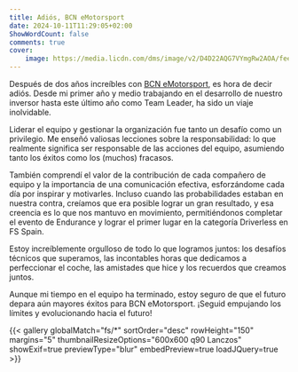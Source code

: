 ```yaml
---
title: Adiós, BCN eMotorsport
date: 2024-10-11T11:29:05+02:00
ShowWordCount: false
comments: true
cover:
    image: https://media.licdn.com/dms/image/v2/D4D22AQG7VYmgRw2AOA/feedshare-shrink_2048_1536/feedshare-shrink_2048_1536/0/1725816773955?e=1731542400&v=beta&t=GWMfsLU3Qn93IvMRzvA6i2ZUucwhP35wsNuVPdhnnj8
---
```


Después de dos años increíbles con [BCN eMotorsport](bcnemotorsport.upc.edu), es hora de decir adiós. Desde mi primer año y medio trabajando en el desarrollo de nuestro inversor hasta este último año como Team Leader, ha sido un viaje inolvidable.

Liderar el equipo y gestionar la organización fue tanto un desafío como un privilegio. Me enseñó valiosas lecciones  sobre la responsabilidad: lo que realmente significa ser responsable de las acciones del equipo, asumiendo tanto los éxitos como los (muchos) fracasos.

También comprendí el valor de la contribución de cada compañero de equipo y la importancia de una comunicación efectiva, esforzándome cada día por inspirar y motivarles. Incluso cuando las probabilidades estaban en nuestra contra, creíamos que era posible lograr un gran resultado, y esa creencia es lo que nos mantuvo en movimiento, permitiéndonos completar el evento de Endurance y lograr el primer lugar en la categoría Driverless en FS Spain.

Estoy increíblemente orgulloso de todo lo que logramos juntos: los desafíos técnicos que superamos, las incontables horas que dedicamos a perfeccionar el coche, las amistades que hice y los recuerdos que creamos juntos.

Aunque mi tiempo en el equipo ha terminado, estoy seguro de que el futuro depara aún mayores éxitos para BCN eMotorsport. ¡Seguid empujando los límites y evolucionando hacia el futuro!

{{< gallery globalMatch="fs/*" sortOrder="desc" rowHeight="150" margins="5" thumbnailResizeOptions="600x600 q90 Lanczos" showExif=true previewType="blur" embedPreview=true loadJQuery=true >}}